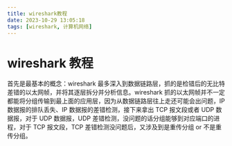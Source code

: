 ```yaml
---
title: wireshark教程
date: 2023-10-29 13:05:18
tags: [wireshark, 计算机网络]
---
```


# wireshark 教程

首先是最基本的概念：wireshark 最多深入到数据链路层，抓的是检错后的无比特差错的以太网帧，并将其逐层拆分并分析信息。wireshark 抓的以太网帧并不一定都能将分组传输到最上面的应用层，因为从数据链路层往上走还可能会出问题，IP 数据报的排队丢失、IP 数据报的差错检测，接下来拿出 TCP 报文段或者 UDP 数据报，对于 UDP 数据报，UDP 差错检测，没问题的话分组能够到对应端口的进程，对于 TCP 报文段，TCP 差错检测没问题后，又涉及到是重传分组 or 不是重传分组。
